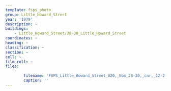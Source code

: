 ```yaml
---
template: fsps_photo
group: Little_Howard_Street
year: '1979'
description: ~
buildings:
    - Little_Howard_Street/28-30_Little_Howard_Street
coordinates: ~
heading: ~
classification: ~
section: ~
cell: ~
film_roll: ~
files:
    -
        filename: 'FSPS_Little_Howard_Street_020,_Nos_28-30,_cnr,_12-2-A,_1979.png'
        caption: ''
---
```

